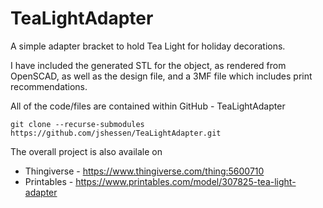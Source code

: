 # TeaLightAdapter

A simple adapter bracket to hold Tea Light for holiday decorations.

I have included the generated STL for the object, as rendered from OpenSCAD, as well as the design file, and a 3MF file which includes print recommendations.

All of the code/files are contained within GitHub - TeaLightAdapter

```shell
git clone --recurse-submodules https://github.com/jshessen/TeaLightAdapter.git
```

The overall project is also availale on
- Thingiverse - https://www.thingiverse.com/thing:5600710
- Printables - https://www.printables.com/model/307825-tea-light-adapter

